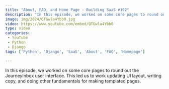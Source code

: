 ```yaml
---
title: "About, FAQ, and Home Page - Building SaaS #192"
description: "In this episode, we worked on some core pages to round out the JourneyInbox user interface. This led us to work updating UI layout, writing copy, and doing other fundamentals for making templated pages."
image: img/2024/QTGwla4Ybb0.jpg
video: https://www.youtube.com/embed/QTGwla4Ybb0
type: video
categories:
 - YouTube
 - Python
 - Django
tags: ['Python', 'Django', 'SaaS', 'About', 'FAQ', 'Homepage']

---
```


In this episode, we worked on some core pages to round out the JourneyInbox user interface. This led us to work updating UI layout, writing copy, and doing other fundamentals for making templated pages.
